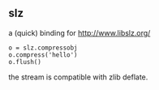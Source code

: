 ## slz

a (quick) binding for http://www.libslz.org/

```
o = slz.compressobj
o.compress('hello')
o.flush()
```

the stream is compatible with zlib deflate.
